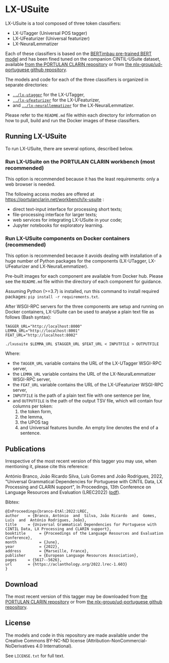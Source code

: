 # LX-USuite

LX-USuite is a tool composed of three token classifiers:
* LX-UTagger (Universal POS tagger)
* LX-UFeaturizer (Universal featurizer)
* LX-NeuralLemmatizer

Each of these classifiers is based on the [BERTimbau pre-trained BERT model](https://github.com/neuralmind-ai/portuguese-bert) and has been fined tuned on the companion CINTIL-USuite dataset, available [from the PORTULAN CLARIN repository](https://hdl.handle.net/21.11129/0000-000F-327D-D) or from [the nlx-group/ud-portuguese github repository](https://github.com/nlx-group/ud-portuguese).

The models and code for each of the three classifiers is organized in separate directories:
* [`../lx-utagger`](../lx-utagger/) for the LX-UTagger,
* [`../lx-ufeaturizer`](../lx-ufeaturizer/) for the LX-UFeaturizer,
* and [`../lx-neurallemmatizer`](../lx-neurallemmatizer/) for the LX-NeuralLemmatizer.

Please refer to the `README.md` file within each directory for information on how to pull, build and run the Docker images of these classifiers.

## Running LX-USuite

To run LX-USuite, there are several options, described below.

### Run LX-USuite on the PORTULAN CLARIN workbench (most recommended)

This option is recommended because it has the least requirements: only a web browser is needed.

The following access modes are offered at https://portulanclarin.net/workbench/lx-usuite :
* direct text-input interface for processing short texts;
* file-processing interface for larger texts;
* web services for integrating LX-USuite in your code;
* Jupyter notebooks for exploratory learning.

### Run LX-USuite components on Docker containers (recommended)

This option is recommended because it avoids dealing with installation of a huge number of Python packages for the components (LX-UTagger, LX-UFeaturizer and LX-NeuralLemmatizer).

Pre-built images for each component are available from Docker hub. Please see the `README.md` file within the directory of each component for guidance.

Assuming Python (>=3.7) is installed, run this command to install required packages: `pip install -r requirements.txt`.

After WSGI-RPC servers for the three components are setup and running on Docker containers, LX-USuite can be used to analyse a plain text file as follows (Bash syntax):


    TAGGER_URL="http://localhost:8000"
    LEMMA_URL="http://localhost:8001"
    FEAT_URL="http://localhost:8002"

    ./lxusuite $LEMMA_URL $TAGGER_URL $FEAT_URL < INPUTFILE > OUTPUTFILE

Where:

* the `TAGGER_URL` variable contains the URL of the LX-UTagger WSGI-RPC server,
* the `LEMMA_URL` variable contains the URL of the LX-NeuralLemmatizer WSGI-RPC server,
* the `FEAT_URL` variable contains the URL of the LX-UFeaturizer WSGI-RPC server,
* `INPUTFILE` is the path of a plain text file with one sentence per line,
* and `OUTPUTFILE` is the path of the output TSV file, which will contain four columns per token:
    1. the token form,
    1. the lemma,
    1. the UPOS tag
    1. and Universal features bundle.
An empty line denotes the end of a sentence.


## Publications

Irrespective of the most recent version of this tagger you may use, when mentioning it, please cite this reference:

António Branco, João Ricardo Silva, Luís Gomes and João Rodrigues, 2022, "Universal Grammatical Dependencies for Portuguese with CINTIL Data, LX Processing and CLARIN support", In Proceedings, 13th Conference on Language Resources and Evaluation (LREC2022) ([pdf](http://www.lrec-conf.org/proceedings/lrec2022/pdf/2022.lrec-1.603.pdf)).

Bibtex:

    @InProceedings{branco-EtAl:2022:LREC,
    author    = {Branco, António  and  Silva, João Ricardo  and  Gomes, Luís  and  António Rodrigues, João},
    title     = {Universal Grammatical Dependencies for Portuguese with CINTIL Data, LX Processing and CLARIN support},
    booktitle      = {Proceedings of the Language Resources and Evaluation Conference},
    month          = {June},
    year           = {2022},
    address        = {Marseille, France},
    publisher      = {European Language Resources Association},
    pages     = {5617--5626},
    url       = {https://aclanthology.org/2022.lrec-1.603}
    }

## Download

The most recent version of this tagger may be downloaded from [the PORTULAN CLARIN repository](https://hdl.handle.net/21.11129/0000-000E-8B2F-2) or from [the nlx-group/ud-portuguese github repository](https://github.com/nlx-group/ud-portuguese).


## License

The models and code in this repository are made available under the Creative Commons BY-NC-ND license (Attribution-NonCommercial-NoDerivatives 4.0 International).

See `LICENSE.txt` for full text.

